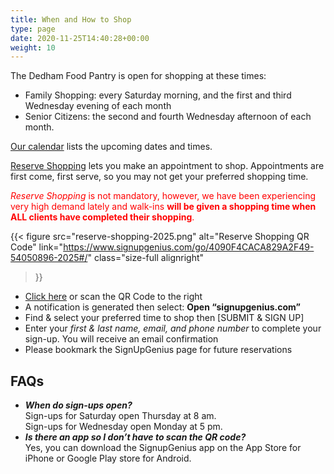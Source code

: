 ```yaml
---
title: When and How to Shop
type: page
date: 2020-11-25T14:40:28+00:00
weight: 10
---
```

The Dedham Food Pantry is open for shopping at these times:
* Family Shopping: every Saturday morning, and the first and third Wednesday evening of each month
* Senior Citizens: the second and fourth Wednesday afternoon of each month.

[Our calendar][1] lists the upcoming dates and times.

[Reserve Shopping][2] lets you make an appointment to shop. Appointments are first come, first serve, so you may not get your preferred shopping time.

<span style="color: #ff0000;">*Reserve Shopping* is not mandatory, however, we have been experiencing very high demand lately and walk-ins **will be given a shopping time when ALL clients have completed their shopping**.</span>

{{< figure
  src="reserve-shopping-2025.png"
  alt="Reserve Shopping QR Code"
  link="https://www.signupgenius.com/go/4090F4CACA829A2F49-54050896-2025#/"
  class="size-full alignright"
>}}

* [Click here][2] or scan the QR Code to the right
* A notification is generated then select: **Open “signupgenius.com”**
* Find & select your preferred time to shop then [SUBMIT & SIGN UP]
* Enter your *first & last name, email, and phone number* to complete your sign-up. You will receive an email confirmation
* Please bookmark the SignUpGenius page for future reservations

## FAQs

* ***When do sign-ups open?***
<br>Sign-ups for Saturday open Thursday at 8 am.
<br>Sign-ups for Wednesday open Monday at 5 pm.
* ***Is there an app so I don’t have to scan the QR code?*** <br>Yes, you can download the SignupGenius app on the App Store for iPhone or Google Play store for Android.

 [1]: /about/calendar/
 [2]: https://www.signupgenius.com/go/4090F4CACA829A2F49-54050896-2025#/
